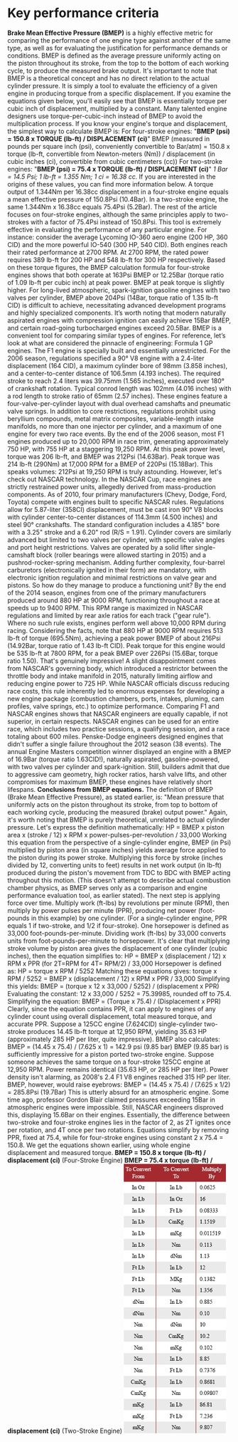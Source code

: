 # Key performance criteria

**Brake Mean Effective Pressure (BMEP)** is a highly effective metric for comparing the performance of one engine type against another of the same type, as well as for evaluating the justification for performance demands or conditions. BMEP is defined as the average pressure uniformly acting on the piston throughout its stroke, from the top to the bottom of each working cycle, to produce the measured brake output. It's important to note that BMEP is a theoretical concept and has no direct relation to the actual cylinder pressure. It is simply a tool to evaluate the efficiency of a given engine in producing torque from a specific displacement. If you examine the equations given below, you'll easily see that BMEP is essentially torque per cubic inch of displacement, multiplied by a constant. Many talented engine designers use torque-per-cubic-inch instead of BMEP to avoid the multiplication process. If you know your engine's torque and displacement, the simplest way to calculate BMEP is: For four-stroke engines: "**BMEP (psi) = 150.8 x TORQUE (lb-ft) / DISPLACEMENT (ci)**" BMEP (measured in pounds per square inch (psi), conveniently convertible to Bar/atm) = 150.8 x torque (lb-ft, convertible from Newton-meters (Nm)) / displacement (in cubic inches (ci), convertible from cubic centimeters (cc)) For two-stroke engines: "**BMEP (psi) = 75.4 x TORQUE (lb-ft) / DISPLACEMENT (ci)**" *1 Bar = 14.5 Psi; 1 lb-ft = 1.355 Nm; 1 ci = 16.38 cc.* If you are interested in the origins of these values, you can find more information below. A torque output of 1.344Nm per 16.38cc displacement in a four-stroke engine equals a mean effective pressure of 150.8Psi (10.4Bar). In a two-stroke engine, the same 1.344Nm x 16.38cc equals 75.4Psi (5.2Bar). The rest of the article focuses on four-stroke engines, although the same principles apply to two-strokes with a factor of 75.4Psi instead of 150.8Psi. This tool is extremely effective in evaluating the performance of any particular engine. For instance: consider the average Lycoming IO-360 aero engine (200 HP, 360 CID) and the more powerful IO-540 (300 HP, 540 CID). Both engines reach their rated performance at 2700 RPM. At 2700 RPM, the rated power requires 389 lb-ft for 200 HP and 548 lb-ft for 300 HP respectively. Based on these torque figures, the BMEP calculation formula for four-stroke engines shows that both operate at 163Psi BMEP or 12.25Bar (torque ratio of 1.09 lb-ft per cubic inch) at peak power. BMEP at peak torque is slightly higher. For long-lived atmospheric, spark-ignition gasoline engines with two valves per cylinder, BMEP above 204Psi (14Bar, torque ratio of 1.35 lb-ft CID) is difficult to achieve, necessitating advanced development programs and highly specialized components. It’s worth noting that modern naturally aspirated engines with compression ignition can easily achieve 15Bar BMEP, and certain road-going turbocharged engines exceed 20.5Bar. BMEP is a convenient tool for comparing similar types of engines. For reference, let’s look at what are considered the pinnacle of engineering: Formula 1 GP engines. The F1 engine is specially built and essentially unrestricted. For the 2006 season, regulations specified a 90° V8 engine with a 2.4-liter displacement (164 CID), a maximum cylinder bore of 98mm (3.858 inches), and a center-to-center distance of 106.5mm (4.193 inches). The required stroke to reach 2.4 liters was 39.75mm (1.565 inches), executed over 180° of crankshaft rotation. Typical conrod length was 102mm (4.016 inches) with a rod length to stroke ratio of 65mm (2.57 inches). These engines feature a four-valve-per-cylinder layout with dual overhead camshafts and pneumatic valve springs. In addition to core restrictions, regulations prohibit using beryllium compounds, metal matrix composites, variable-length intake manifolds, no more than one injector per cylinder, and a maximum of one engine for every two race events. By the end of the 2006 season, most F1 engines produced up to 20,000 RPM in race trim, generating approximately 750 HP, with 755 HP at a staggering 19,250 RPM. At this peak power level, torque was 206 lb-ft, and BMEP was 212Psi (14.63Bar). Peak torque was 214 lb-ft (290Nm) at 17,000 RPM for a BMEP of 220Psi (15.18Bar). This speaks volumes: 212Psi at 19,250 RPM is truly astounding. However, let's check out NASCAR technology. In the NASCAR Cup, race engines are strictly restrained power units, allegedly derived from mass-production components. As of 2010, four primary manufacturers (Chevy, Dodge, Ford, Toyota) compete with engines built to specific NASCAR rules. Regulations allow for 5.87-liter (358CI) displacement, must be cast iron 90° V8 blocks with cylinder center-to-center distances of 114.3mm (4.500 inches) and steel 90° crankshafts. The standard configuration includes a 4.185" bore with a 3.25" stroke and a 6.20" rod (R/S = 1.91). Cylinder covers are similarly advanced but limited to two valves per cylinder, with specific valve angles and port height restrictions. Valves are operated by a solid lifter single-camshaft block (roller bearings were allowed starting in 2015) and a pushrod-rocker-spring mechanism. Adding further complexity, four-barrel carburetors (electronically ignited in their form) are mandatory, with electronic ignition regulation and minimal restrictions on valve gear and pistons. So how do they manage to produce a functioning unit? By the end of the 2014 season, engines from one of the primary manufacturers produced around 880 HP at 9000 RPM, functioning throughout a race at speeds up to 9400 RPM. This RPM range is maximized in NASCAR regulations and limited by rear axle ratios for each track ("gear rule"). Where no such rule exists, engines perform well above 10,000 RPM during racing. Considering the facts, note that 880 HP at 9000 RPM requires 513 lb-ft of torque (695.5Nm), achieving a peak power BMEP of about 216Psi (14.92Bar, torque ratio of 1.43 lb-ft CID). Peak torque for this engine would be 535 lb-ft at 7800 RPM, for a peak BMEP over 226Psi (15.6Bar, torque ratio 1.50). That's genuinely impressive! A slight disappointment comes from NASCAR's governing body, which introduced a restrictor between the throttle body and intake manifold in 2015, naturally limiting airflow and reducing engine power to 725 HP. While NASCAR officials discuss reducing race costs, this rule inherently led to enormous expenses for developing a new engine package (combustion chambers, ports, intakes, pluming, cam profiles, valve springs, etc.) to optimize performance. Comparing F1 and NASCAR engines shows that NASCAR engineers are equally capable, if not superior, in certain respects. NASCAR engines can be used for an entire race, which includes two practice sessions, a qualifying session, and a race totaling about 600 miles. Penske-Dodge engineers designed engines that didn't suffer a single failure throughout the 2012 season (38 events). The annual Engine Masters competition winner displayed an engine with a BMEP of 16.9Bar (torque ratio 1.63CID!), naturally aspirated, gasoline-powered, with two valves per cylinder and spark-ignition. Still, builders admit that due to aggressive cam geometry, high rocker ratios, harsh valve lifts, and other compromises for maximum BMEP, these engines have relatively short lifespans. **Conclusions from BMEP equations.** The definition of BMEP (Brake Mean Effective Pressure), as stated earlier, is: "Mean pressure that uniformly acts on the piston throughout its stroke, from top to bottom of each working cycle, producing the measured (brake) output power." Again, it's worth noting that BMEP is purely theoretical, unrelated to actual cylinder pressure. Let's express the definition mathematically: HP = BMEP x piston area x (stroke / 12) x RPM x power-pulses-per-revolution / 33,000 Working this equation from the perspective of a single-cylinder engine, BMEP (in Psi) multiplied by piston area (in square inches) yields average force applied to the piston during its power stroke. Multiplying this force by stroke (inches divided by 12, converting units to feet) results in net work output (in lb-ft) produced during the piston's movement from TDC to BDC with BMEP acting throughout this motion. (This doesn't attempt to describe actual combustion chamber physics, as BMEP serves only as a comparison and engine performance evaluation tool, as earlier stated). The next step is applying force over time. Multiply work (ft-lbs) by revolutions per minute (RPM), then multiply by power pulses per minute (PPR), producing net power (foot-pounds in this example) by one cylinder. (For a single-cylinder engine, PPR equals 1 if two-stroke, and 1/2 if four-stroke). One horsepower is defined as 33,000 foot-pounds-per-minute. Dividing work (ft-lbs) by 33,000 converts units from foot-pounds-per-minute to horsepower. It's clear that multiplying stroke volume by piston area gives the displacement of one cylinder (cubic inches), then the equation simplifies to: HP = BMEP x (displacement / 12) x RPM x PPR (for 2T=RPM for 4T= RPM/2) / 33,000 Horsepower is defined as: HP = torque x RPM / 5252 Matching these equations gives: torque x RPM / 5252 = BMEP x (displacement / 12) x RPM x PPR / 33,000 Simplifying this yields: BMEP = (torque x 12 x 33,000 / 5252) / (displacement x PPR) Evaluating the constant: 12 x 33,000 / 5252 = 75.39985, rounded off to 75.4. Simplifying the equation: BMEP = (Torque x 75.4) / (Displacement x PPR) Clearly, since the equation contains PPR, it can apply to engines of any cylinder count using overall displacement, total measured torque, and accurate PPR. Suppose a 125CC engine (7.624CID) single-cylinder two-stroke produces 14.45 lb-ft torque at 12,950 RPM, yielding 35.63 HP (approximately 285 HP per liter, quite impressive). BMEP also calculates: BMEP = (14.45 x 75.4) / (7.625 x 1) = 142.9 psi (9.85 bar) BMEP (9.85 bar) is sufficiently impressive for a piston ported two-stroke engine. Suppose someone achieves the same torque on a four-stroke 125CC engine at 12,950 RPM. Power remains identical (35.63 HP, or 285 HP per liter). Power density isn't alarming, as 2008's 2.4 F1 V8 engines reached 315 HP per liter. BMEP, however, would raise eyebrows: BMEP = (14.45 x 75.4) / (7.625 x 1/2) = 285.8Psi (19.7Bar) This is utterly absurd for an atmospheric engine. Some time ago, professor Gordon Blair claimed pressures exceeding 15Bar in atmospheric engines were impossible. Still, NASCAR engineers disproved this, displaying 15.6Bar on their engines. Essentially, the difference between two-stroke and four-stroke engines lies in the factor of 2, as 2T ignites once per rotation, and 4T once per two rotations. Equations simplify by removing PPR, fixed at 75.4, while for four-stroke engines using constant 2 x 75.4 = 150.8. We get the equations shown earlier, using whole engine displacement and measured torque. **BMEP = 150.8 x torque (lb-ft) / displacement (ci)** (Four-Stroke Engine) **BMEP = 75.4 x torque (lb-ft) / displacement (ci)** (Two-Stroke Engine) ![](../../../static/img/533a31.jpg)
